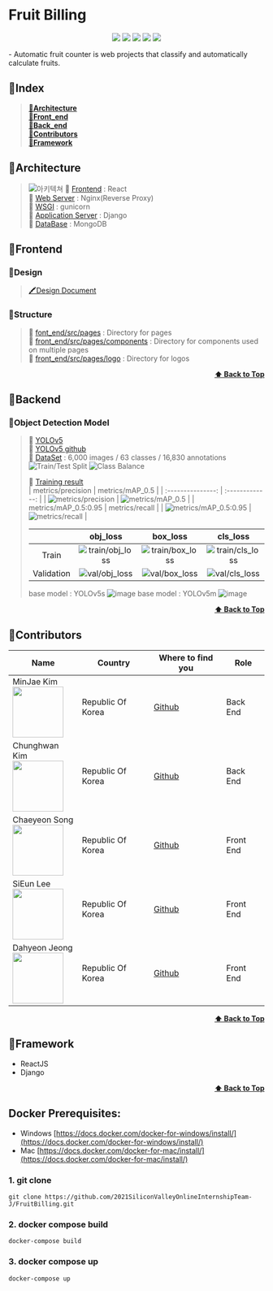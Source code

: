 # Fruit Billing
<p align="center">
  <img src="https://img.shields.io/badge/Node.js-14.15.3-blue" />
  <img src="https://img.shields.io/badge/Python-3.8.5-blue" />
  <img src="https://img.shields.io/badge/Pytorch-1.7.1-blue" />
  <img src="https://img.shields.io/badge/OpenCV-4.5.1.48-blue" />
  <img src="https://img.shields.io/github/contributors/2021SiliconValleyOnlineInternshipTeam-J/FruitBilling" />
</p>
-   Automatic fruit counter is web projects that classify and automatically calculate fruits.

## 🍌Index
> <b><a href="#architecture">🍒Architecture</a></b>  
> <b><a href="#frontend">🍒Front_end</a></b>  
> <b><a href="#backend">🍒Back_end</a></b>  
> <b><a href="#contributors">🍒Contributors</a></b>  
> <b><a href="#framework">🍒Framework</a></b>  

## 🍒Architecture
  > ![아키텍쳐](https://user-images.githubusercontent.com/49121847/106699753-ced83b80-6626-11eb-81d1-6a95a2b1249a.PNG) 
  > 🍏 [Frontend](./front_end/) : React  
  > 🍏 [Web Server](./nginx/) : Nginx(Reverse Proxy)  
  > 🍏 [WSGI](https://gunicorn.org/) : gunicorn   
  > 🍏 [Application Server](./back_end/) : Django  
  > 🍏 [DataBase](./mongo/) : MongoDB  
  


## 🍒Frontend
### 🍍Design
  > [🖍Design Document](https://www.notion.so/984e7c8ddc0a4cd1875fa445a0039524)    
  
### 🍍Structure
  > 🍏 [font_end/src/pages](./front_end/src/pages) : Directory for pages  
  > 🍏 [front_end/src/pages/components](./front_end/src/pages/components) : Directory for components used on multiple pages  
  > 🍏 [front_end/src/pages/logo](./front_end/src/pages/logo) : Directory for logos

<div align="right">
    <b><a href="#fruit-billing">⬆️ Back to Top</a></b>
</div>


## 🍒Backend

### 🍍Object Detection Model
  > 🍏 [YOLOv5](https://pytorch.org/hub/ultralytics_yolov5/)  
  > 🍏 [YOLOv5 github](https://github.com/ultralytics/yolov5)  
  > 🍏 [DataSet](https://public.roboflow.com/object-detection/synthetic-fruit/)
  : 6,000 images / 63 classes / 16,830 annotations
  ![Train/Test Split](https://user-images.githubusercontent.com/33440010/106569267-a5140b80-6577-11eb-8731-30d9504f0fab.png)
  ![Class Balance](https://user-images.githubusercontent.com/33440010/106569786-55820f80-6578-11eb-8996-f8b72652b2f1.png)  
  > 
  > 🍏 [Training result](https://wandb.ai/mj-kim/YOLOv5?workspace=user-mj-kim)  
  > | metrics/precision | metrics/mAP_0.5 |
  > | :---------------: | :-------------: |
  > | ![metrics/precision](https://user-images.githubusercontent.com/33440010/106571339-62076780-657a-11eb-9e89-8c6f19a18a43.png) | ![metrics/mAP_0.5](https://user-images.githubusercontent.com/33440010/106571354-65025800-657a-11eb-9d32-979ffb23f6dd.png) | 
  > | metrics/mAP_0.5:0.95 | metrics/recall |
  > | ![metrics/mAP_0.5:0.95](https://user-images.githubusercontent.com/33440010/106571345-63d12b00-657a-11eb-8af9-953a01c8c4a6.png) | ![metrics/recall](https://user-images.githubusercontent.com/33440010/106571358-66338500-657a-11eb-9a23-e640ba750245.png) |
  > 
  > |     | obj_loss | box_loss | cls_loss |
  > | :-: | :------: | :------: | :------: |
  > | Train | ![train/obj_loss](https://user-images.githubusercontent.com/33440010/106573037-7ea49f00-657c-11eb-9f04-b0fd05518798.png) | ![train/box_loss](https://user-images.githubusercontent.com/33440010/106573039-7f3d3580-657c-11eb-8cb3-8a630150289c.png) | ![train/cls_loss](https://user-images.githubusercontent.com/33440010/106573034-7e0c0880-657c-11eb-96a1-0a293bf776a3.png) |
  > | Validation | ![val/obj_loss](https://user-images.githubusercontent.com/33440010/106573042-7fd5cc00-657c-11eb-883d-4de786377699.png) | ![val/box_loss](https://user-images.githubusercontent.com/33440010/106573043-806e6280-657c-11eb-8f68-a74f58fe267a.png) | ![val/cls_loss](https://user-images.githubusercontent.com/33440010/106573040-7f3d3580-657c-11eb-8846-fea9dce2e1b6.png) |
  > 
  > base model : YOLOv5s
  > ![image](https://api.wandb.ai/files/mj-kim/YOLOv5/p9ges2w3/media/images/Results_3904_0.png)
  > base model : YOLOv5m
  > ![image](https://api.wandb.ai/files/mj-kim/YOLOv5/2zf535rq/media/images/Results_3904_0.png)  


<div align="right">
    <b><a href="#fruit-billing">⬆️ Back to Top</a></b>
</div>


## 🍒Contributors
| Name | Country | Where to find you | Role |
| ---- | ------- | ----------------- | ---- |
| MinJae Kim <br /> <img src="https://avatars.githubusercontent.com/u/33440010?s=460&u=0b6b72d249309eb95a88afa55a1f954f447a88b7&v=4" width="100" />  | Republic Of Korea | [Github](https://github.com/minjae9610)| Back End |
| Chunghwan Kim <br /> <img src="https://avatars.githubusercontent.com/u/49121847?s=460&v=4" width="100" />  | Republic Of Korea | [Github](https://github.com/CH0213)| Back End |
| Chaeyeon Song <br /> <img src="https://avatars.githubusercontent.com/u/76681062?s=460&v=4" width="100" />  | Republic Of Korea | [Github](https://github.com/codus503)| Front End |
| SiEun Lee <br /> <img src="https://avatars.githubusercontent.com/u/55918978?s=460&v=4" width="100" />  | Republic Of Korea | [Github](https://github.com/LeeSiEun-0107)| Front End |
| Dahyeon Jeong <br /> <img src="https://avatars.githubusercontent.com/u/77030528?s=460&v=4" width="100" />  | Republic Of Korea | [Github](https://github.com/DahyeonJeong)| Front End |

<div align="right">
    <b><a href="#fruit-billing">⬆️ Back to Top</a></b>
</div>


## 🍒Framework
* ReactJS
* Django

<div align="right">
    <b><a href="#fruit-billing">⬆️ Back to Top</a></b>
</div>


## [](https://github.com/shpark76/docker-demo#docker-prerequisites)Docker Prerequisites:

-   Windows [https://docs.docker.com/docker-for-windows/install/](https://docs.docker.com/docker-for-windows/install/)
-   Mac [https://docs.docker.com/docker-for-mac/install/](https://docs.docker.com/docker-for-mac/install/)

### [](https://github.com/shpark76/docker-demo#1-git-clone)1\. git clone

```
git clone https://github.com/2021SiliconValleyOnlineInternshipTeam-J/FruitBilling.git
```

### [](https://github.com/shpark76/docker-demo#2-docker-compose-build-and-up)2\. docker compose build

```
docker-compose build
```

### 3\. docker compose up

```
docker-compose up
```
